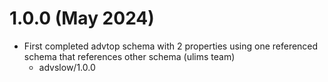 # 1.0.0 (May 2024)
- First completed advtop schema with 2 properties using one referenced schema that references other schema (ulims team)
  * advslow/1.0.0
